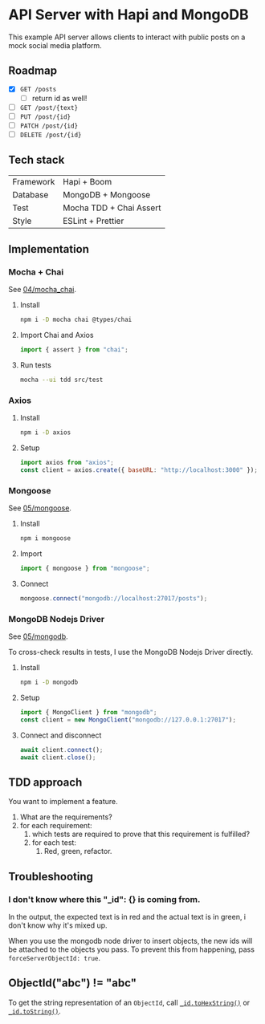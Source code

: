 # API Server with Hapi and MongoDB

This example API server allows clients to interact with public posts on a mock social media platform.

## Roadmap

- [x] `GET /posts`
  - [ ] return id as well!
- [ ] `GET /post/{text}`
- [ ] `PUT /post/{id}`
- [ ] `PATCH /post/{id}`
- [ ] `DELETE /post/{id}`

## Tech stack

|           |                         |
| --------- | ----------------------- |
| Framework | Hapi + Boom             |
| Database  | MongoDB + Mongoose      |
| Test      | Mocha TDD + Chai Assert |
| Style     | ESLint + Prettier       |

## Implementation

### Mocha + Chai

See [04/mocha_chai](../../04/mocha_chai).

1. Install

   ```sh
   npm i -D mocha chai @types/chai
   ```

1. Import Chai and Axios

   ```js
   import { assert } from "chai";
   ```

1. Run tests

   ```sh
   mocha --ui tdd src/test
   ```

### Axios

1. Install

   ```sh
   npm i -D axios
   ```

1. Setup

   ```js
   import axios from "axios";
   const client = axios.create({ baseURL: "http://localhost:3000" });
   ```

### Mongoose

See [05/mongoose](../../05/mongoose).

1. Install

   ```sh
   npm i mongoose
   ```

2. Import

   ```js
   import { mongoose } from "mongoose";
   ```

3. Connect

   ```js
   mongoose.connect("mongodb://localhost:27017/posts");
   ```

### MongoDB Nodejs Driver

See [05/mongodb](../../05/mongodb/).

To cross-check results in tests, I use the MongoDB Nodejs Driver directly.

1. Install

   ```sh
   npm i -D mongodb
   ```

2. Setup

   ```js
   import { MongoClient } from "mongodb";
   const client = new MongoClient("mongodb://127.0.0.1:27017");
   ```

3. Connect and disconnect
   ```js
   await client.connect();
   await client.close();
   ```

## TDD approach

You want to implement a feature.

1. What are the requirements?
1. for each requirement:
   1. which tests are required to prove that this requirement is fulfilled?
   1. for each test:
      1. Red, green, refactor.

## Troubleshooting

### I don't know where this "\_id": {} is coming from.

In the output, the expected text is in red and the actual text is in green, i don't know why it's mixed up.

When you use the mongodb node driver to insert objects, the new ids will be attached to the objects you pass. To prevent this from happening, pass `forceServerObjectId: true`.

## ObjectId("abc") != "abc"

To get the string representation of an `ObjectId`, call [`_id.toHexString()`](https://mongodb.github.io/node-mongodb-native/Next/classes/BSON.ObjectId.html#toHexString) or [`_id.toString()`](https://mongodb.github.io/node-mongodb-native/Next/classes/BSON.ObjectId.html#toString).
